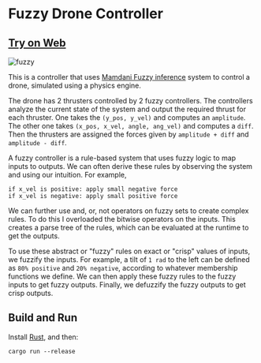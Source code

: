 # Fuzzy Drone Controller

## [Try on Web](https://sparshg.github.io/fuzzy-controller/)


<img alt="fuzzy" src="https://github.com/sparshg/fuzzy-controller/assets/43041139/9cff3b79-e547-4152-8add-93db8e69804b">

This is a controller that uses [Mamdani Fuzzy inference](https://in.mathworks.com/help/fuzzy/types-of-fuzzy-inference-systems.html) system to control a drone, simulated using a physics engine.

The drone has 2 thrusters controlled by 2 fuzzy controllers. The controllers analyze the current state of the system and output the required thrust for each thruster. One takes the `(y_pos, y_vel)` and computes an `amplitude`. The other one takes `(x_pos, x_vel, angle, ang_vel)` and computes a `diff`. Then the thrusters are assigned the forces given by `amplitude + diff` and `amplitude - diff`.

A fuzzy controller is a rule-based system that uses fuzzy logic to map inputs to outputs. We can often derive these rules by observing the system and using our intuition. For example, 
```
if x_vel is positive: apply small negative force
if x_vel is negative: apply small positive force
```
We can further use and, or, not operators on fuzzy sets to create complex rules. To do this I overloaded the bitwise operators on the inputs. This creates a parse tree of the rules, which can be evaluated at the runtime to get the outputs.

To use these abstract or "fuzzy" rules on exact or "crisp" values of inputs, we fuzzify the inputs. For example, a tilt of `1 rad` to the left can be defined as `80% positive` and `20% negative`, according to whatever membership functions we define. We can then apply these fuzzy rules to the fuzzy inputs to get fuzzy outputs. Finally, we defuzzify the fuzzy outputs to get crisp outputs.
## Build and Run

Install [Rust](https://www.rust-lang.org/tools/install), and then:
```
cargo run --release
```